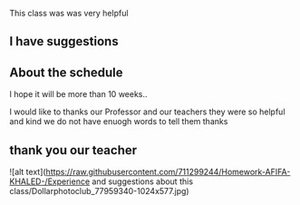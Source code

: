 


This class was was very helpful
##   I have suggestions
 ##  About the schedule 
I hope it will be more than 10 weeks..



I would like to thanks our Professor and our teachers 
they were so helpful and kind 
we do not have enuogh words to tell them thanks
## thank you our teacher 


![alt text](https://raw.githubusercontent.com/711299244/Homework-AFIFA-KHALED-/Experience and suggestions about this class/Dollarphotoclub_77959340-1024x577.jpg)

